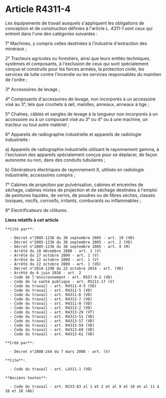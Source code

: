 # Article R4311-4

Les équipements de travail auxquels s'appliquent les obligations de conception et de construction définies à l'article L.
4311-1 sont ceux qui entrent dans l'une des catégories suivantes : 

1° Machines, y compris celles destinées à l'industrie d'extraction des minéraux ; 

2° Tracteurs agricoles ou forestiers, ainsi que leurs entités techniques, systèmes et composants, à l'exclusion de ceux qui
sont spécialement conçus et construits pour les forces armées, la protection civile, les services de lutte contre l'incendie
ou les services responsables du maintien de l'ordre ; 

3° Accessoires de levage ; 

4° Composants d'accessoires de levage, non incorporés à un accessoire visé au 3°, tels que crochets à œil, manilles, anneaux,
anneaux à tige ; 

5° Chaînes, câbles et sangles de levage à la longueur non incorporés à un accessoire ou à un composant visé au 3° ou 4° ou à
une machine, un tracteur ou tout autre matériel ; 

6° Appareils de radiographie industrielle et appareils de radiologie industrielle : 

a) Appareils de radiographie industrielle utilisant le rayonnement gamma, à l'exclusion des appareils spécialement conçus
pour se déplacer, de façon autonome ou non, dans des conduits tubulaires ; 

b) Générateurs électriques de rayonnement X, utilisés en radiologie industrielle, accessoires compris ; 

7° Cabines de projection par pulvérisation, cabines et enceintes de séchage, cabines mixtes de projection et de séchage
destinées à l'emploi de peintures liquides, de vernis, de poudres ou de fibres sèches, classés toxiques, nocifs, corrosifs,
irritants, comburants ou inflammables ; 

8° Electrificateurs de clôtures.

**Liens relatifs à cet article**

	**Cité par**:

	  - Décret n°2005-1236 du 30 septembre 2005 - art. 19 (VD)
	  - Décret n°2005-1236 du 30 septembre 2005 - art. 2 (VD)
	  - Décret n°2005-1236 du 30 septembre 2005 - art. 4 (M)
	  - Arrêté du 18 décembre 2008 - art. 1 (V)
	  - Arrêté du 27 octobre 2009 - art. 1 (V)
	  - Arrêté du 22 octobre 2009 - art. 1 (V)
	  - Arrêté du 22 octobre 2009 - art. 1 (VD)
	  - Décret n°2014-1298 du 23 octobre 2014 - art. (VD)
	  - Arrêté du 6 juin 2016 - art. 2
	  - Code de l'environnement - art. R557-9-2 (VD)
	  - Code de la santé publique - art. R5211-17 (V)
	  - Code du travail - art. R4311-4-5 (VD)
	  - Code du travail - art. R4311-5 (VD)
	  - Code du travail - art. R4311-6 (VD)
	  - Code du travail - art. R4311-7 (VD)
	  - Code du travail - art. R4311-8 (VD)
	  - Code du travail - art. R4313-2 (VD)
	  - Code du travail - art. R4313-29 (VT)
	  - Code du travail - art. R4313-51 (VD)
	  - Code du travail - art. R4313-57 (VD)
	  - Code du travail - art. R4313-59 (VD)
	  - Code du travail - art. R4313-60 (VD)
	  - Code du travail - art. R4313-61 (VD)

	**Créé par**:

	  - Décret n°2008-244 du 7 mars 2008 - art. (V)

	**Cite**:

	  - Code du travail - art. L4311-1 (VD)

	**Anciens textes**:

	  - Code du travail - art. R233-83 al 1 et 2 et al 9 et 10 et al 11 à 16 et 18 (Ab)
